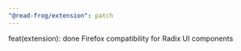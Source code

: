 ```yaml
---
"@read-frog/extension": patch
---
```


feat(extension): done Firefox compatibility for Radix UI components
